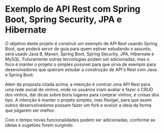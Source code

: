 # Exemplo de API Rest com Spring Boot, Spring Security, JPA e Hibernate

O objetivo deste projeto é construir um exemplo de API Rest usando Spring Boot, que poderá servir de guia para quem estiver estudando o assunto, será usado Java 8, Maven, Spring Boot, Spring Security, JPA, Hibernate e MySQL. Futuramente outras tecnologias podem ser adicionadas, mas o foco é manter o projeto o simples possível para que sirva de exemplo para desevolvedores que queiram estudar a construção de API's Rest com Java e Spring Boot.

Além da proposta citada acima, a intenção é contruir uma API Rest para uma rede social de vinhos, onde os usuários iriam avaliar e fazer o CRUD dos vinhos, dar dicas sobre bons lugares para comprar vinhos, e coisas dos tipo. A intenção é manter o projeto simples, mas flexígel, para que assim outros desenvolvedores possam fazer um fork e evoluir a ideia da forma que julgarem ser melhor.

Com o tempo novas funcionalidades podem ser adicionadas, conforme as ideias e sugetões forem surgindo.

